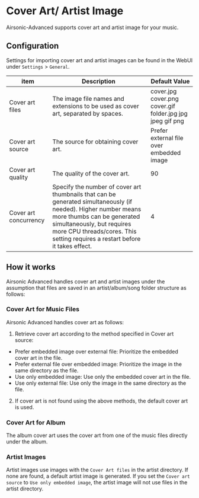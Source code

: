 # Cover Art/ Artist Image

Airsonic-Advanced supports cover art and artist image for your music.

## Configuration

Settings for importing cover art and artist images can be found in the WebUI under `Settings` > `General`.

| item | Description | Default Value |
| --- | --- | --- |
| Cover art files | The image file names and extensions to be used as cover art, separated by spaces.| cover.jpg cover.png cover.gif folder.jpg jpg jpeg gif png |
| Cover art source | The source for obtaining cover art.| Prefer external file over embedded image |
| Cover art quality | The quality of the cover art.| 90 |
| Cover art concurrency | Specify the number of cover art thumbnails that can be generated simultaneously (if needed). Higher number means more thumbs can be generated simultaneously, but requires more CPU threads/cores. This setting requires a restart before it takes effect.| 4 |


## How it works

Airsonic Advanced handles cover art and artist images under the assumption that files are saved in an artist/album/song folder structure as follows:

### Cover Art for Music Files

Airsonic Advanced handles cover art as follows:

1. Retrieve cover art according to the method specified in Cover art source:
  - Prefer embedded image over external file: Prioritize the embedded cover art in the file.
  - Prefer external file over embedded image: Prioritize the image in the same directory as the file.
  - Use only embedded image: Use only the embedded cover art in the file.
  - Use only external file: Use only the image in the same directory as the file.
2. If cover art is not found using the above methods, the default cover art is used.

### Cover Art for Album

The album cover art uses the cover art from one of the music files directly under the album.

### Artist Images

Artist images use images with the `Cover Art files` in the artist directory. If none are found, a default artist image is generated.
If you set the `Cover art source` to `Use only embedded image`, the artist image will not use files in the artist directory.
